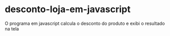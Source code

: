 # desconto-loja-em-javascript
O programa em javascript calcula o desconto do produto e exibi o resultado na tela 
